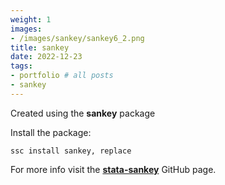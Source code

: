 ```yaml
---
weight: 1
images:
- /images/sankey/sankey6_2.png
title: sankey
date: 2022-12-23
tags:
- portfolio # all posts
- sankey
---
```


Created using the **sankey** package

Install the package:

```
ssc install sankey, replace
```

For more info visit the [**stata-sankey**][def] GitHub page.

[def]: https://github.com/asjadnaqvi/stata-sankey